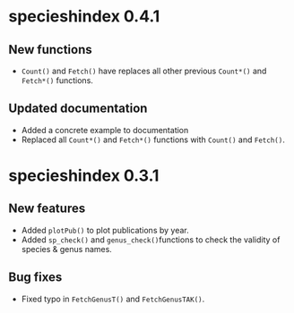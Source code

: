 # specieshindex 0.4.1
## New functions
- `Count()` and `Fetch()` have replaces all other previous `Count*()` and `Fetch*()` functions.
## Updated documentation
- Added a concrete example to documentation
- Replaced all `Count*()` and `Fetch*()` functions with `Count()` and `Fetch()`.
# specieshindex 0.3.1
## New features
- Added `plotPub()` to plot publications by year.
- Added `sp_check()` and `genus_check()`functions to check the validity of species & genus names.
## Bug fixes
- Fixed typo in `FetchGenusT()` and `FetchGenusTAK()`.
